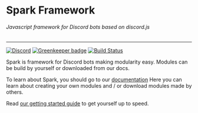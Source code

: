 # Spark Framework
###### Javascript framework for Discord bots based on discord.js
---
[![Discord](https://discordapp.com/api/guilds/248505281741455360/embed.png)](https://discord.gg/TezD2Zg)
[![Greenkeeper badge](https://badges.greenkeeper.io/TobiasFeld22/Spark.svg)](https://greenkeeper.io/)
[![Build Status](https://api.travis-ci.org/TobiasFeld22/Spark.svg?branch=Stable)](https://travis-ci.org/TobiasFeld22/Spark)

Spark is framework for Discord bots making modularity easy. Modules can be build by yourself or downloaded from our docs.

To learn about Spark, you should go to our [documentation](https://discordspark.tk/getting-started)
Here you can learn about creating your own modules and / or download modules made by others. 

Read [our getting started guide](https://discordspark.tk/getting-started) to get yourself up to speed.

